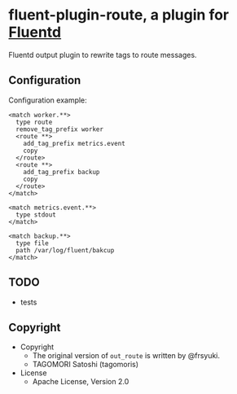 # fluent-plugin-route, a plugin for [Fluentd](http://fluentd.org)

Fluentd output plugin to rewrite tags to route messages.

## Configuration

Configuration example:

    <match worker.**>
      type route
      remove_tag_prefix worker
      <route **>
        add_tag_prefix metrics.event
        copy
      </route>
      <route **>
        add_tag_prefix backup
        copy
      </route>
    </match>

    <match metrics.event.**>
      type stdout
    </match>

    <match backup.**>
      type file
      path /var/log/fluent/bakcup
    </match>

## TODO

* tests

## Copyright

* Copyright
  * The original version of `out_route` is written by @frsyuki.
  * TAGOMORI Satoshi (tagomoris)
* License
  * Apache License, Version 2.0
